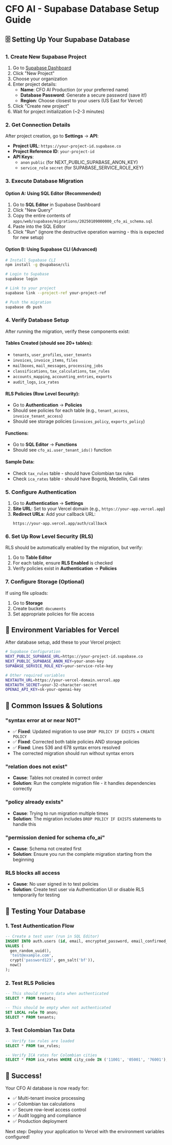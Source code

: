 # CFO AI - Supabase Database Setup Guide

## 🗄️ Setting Up Your Supabase Database

### 1. **Create New Supabase Project**

1. Go to [Supabase Dashboard](https://supabase.com/dashboard)
2. Click "New Project"
3. Choose your organization
4. Enter project details:
   - **Name**: CFO AI Production (or your preferred name)
   - **Database Password**: Generate a secure password (save it!)
   - **Region**: Choose closest to your users (US East for Vercel)
5. Click "Create new project"
6. Wait for project initialization (~2-3 minutes)

### 2. **Get Connection Details**

After project creation, go to **Settings** → **API**:

- **Project URL**: `https://your-project-id.supabase.co`
- **Project Reference ID**: `your-project-id`  
- **API Keys**:
  - `anon` `public` (for NEXT_PUBLIC_SUPABASE_ANON_KEY)
  - `service_role` `secret` (for SUPABASE_SERVICE_ROLE_KEY)

### 3. **Execute Database Migration**

#### Option A: Using SQL Editor (Recommended)

1. Go to **SQL Editor** in Supabase Dashboard
2. Click "New Query"
3. Copy the entire contents of `apps/web/supabase/migrations/20250109000000_cfo_ai_schema.sql`
4. Paste into the SQL Editor
5. Click "Run" (ignore the destructive operation warning - this is expected for new setup)

#### Option B: Using Supabase CLI (Advanced)

```bash
# Install Supabase CLI
npm install -g @supabase/cli

# Login to Supabase
supabase login

# Link to your project
supabase link --project-ref your-project-ref

# Push the migration
supabase db push
```

### 4. **Verify Database Setup**

After running the migration, verify these components exist:

#### **Tables Created** (should see 20+ tables):
- `tenants`, `user_profiles`, `user_tenants`
- `invoices`, `invoice_items`, `files`
- `mailboxes`, `mail_messages`, `processing_jobs`
- `classifications`, `tax_calculations`, `tax_rules`
- `accounts_mapping`, `accounting_entries`, `exports`
- `audit_logs`, `ica_rates`

#### **RLS Policies** (Row Level Security):
- Go to **Authentication** → **Policies**
- Should see policies for each table (e.g., `tenant_access`, `invoice_tenant_access`)
- Should see storage policies (`invoices_policy`, `exports_policy`)

#### **Functions**:
- Go to **SQL Editor** → **Functions**
- Should see `cfo_ai.user_tenant_ids()` function

#### **Sample Data**:
- Check `tax_rules` table - should have Colombian tax rules
- Check `ica_rates` table - should have Bogotá, Medellín, Cali rates

### 5. **Configure Authentication**

1. Go to **Authentication** → **Settings**
2. **Site URL**: Set to your Vercel domain (e.g., `https://your-app.vercel.app`)
3. **Redirect URLs**: Add your callback URL:
   ```
   https://your-app.vercel.app/auth/callback
   ```

### 6. **Set Up Row Level Security (RLS)**

RLS should be automatically enabled by the migration, but verify:

1. Go to **Table Editor**
2. For each table, ensure **RLS Enabled** is checked
3. Verify policies exist in **Authentication** → **Policies**

### 7. **Configure Storage (Optional)**

If using file uploads:

1. Go to **Storage**
2. Create bucket: `documents`
3. Set appropriate policies for file access

## 🔧 **Environment Variables for Vercel**

After database setup, add these to your Vercel project:

```bash
# Supabase Configuration
NEXT_PUBLIC_SUPABASE_URL=https://your-project-id.supabase.co
NEXT_PUBLIC_SUPABASE_ANON_KEY=your-anon-key
SUPABASE_SERVICE_ROLE_KEY=your-service-role-key

# Other required variables
NEXTAUTH_URL=https://your-vercel-domain.vercel.app
NEXTAUTH_SECRET=your-32-character-secret
OPENAI_API_KEY=sk-your-openai-key
```

## 🚨 **Common Issues & Solutions**

### **"syntax error at or near NOT"**
- ✅ **Fixed**: Updated migration to use `DROP POLICY IF EXISTS` + `CREATE POLICY`
- ✅ **Fixed**: Corrected both table policies AND storage policies
- ✅ **Fixed**: Lines 536 and 678 syntax errors resolved
- The corrected migration should run without syntax errors

### **"relation does not exist"**
- **Cause**: Tables not created in correct order
- **Solution**: Run the complete migration file - it handles dependencies correctly

### **"policy already exists"**  
- **Cause**: Trying to run migration multiple times
- **Solution**: The migration includes `DROP POLICY IF EXISTS` statements to handle this

### **"permission denied for schema cfo_ai"**
- **Cause**: Schema not created first
- **Solution**: Ensure you run the complete migration starting from the beginning

### **RLS blocks all access**
- **Cause**: No user signed in to test policies
- **Solution**: Create test user via Authentication UI or disable RLS temporarily for testing

## 🧪 **Testing Your Database**

### **1. Test Authentication Flow**
```sql
-- Create a test user (run in SQL Editor)
INSERT INTO auth.users (id, email, encrypted_password, email_confirmed_at)
VALUES (
  gen_random_uuid(),
  'test@example.com', 
  crypt('password123', gen_salt('bf')),
  now()
);
```

### **2. Test RLS Policies**
```sql
-- This should return data when authenticated
SELECT * FROM tenants;

-- This should be empty when not authenticated  
SET LOCAL role TO anon;
SELECT * FROM tenants;
```

### **3. Test Colombian Tax Data**
```sql
-- Verify tax rules are loaded
SELECT * FROM tax_rules;

-- Verify ICA rates for Colombian cities  
SELECT * FROM ica_rates WHERE city_code IN ('11001', '05001', '76001');
```

## 🎉 **Success!**

Your CFO AI database is now ready for:
- ✅ Multi-tenant invoice processing
- ✅ Colombian tax calculations  
- ✅ Secure row-level access control
- ✅ Audit logging and compliance
- ✅ Production deployment

Next step: Deploy your application to Vercel with the environment variables configured!